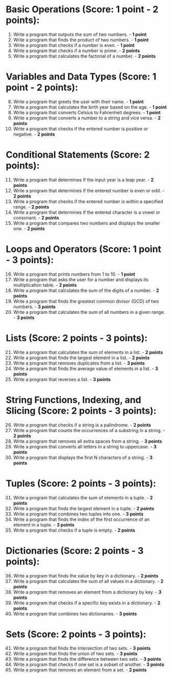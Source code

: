 # Basic Operations (Score: **1 point** - **2 points**):

1. Write a program that outputs the sum of two numbers. - **1 point**
2. Write a program that finds the product of two numbers. - **1 point**
3. Write a program that checks if a number is even. - **1 point**
4. Write a program that checks if a number is prime. - **2 points**
5. Write a program that calculates the factorial of a number. - **2 points**

# Variables and Data Types (Score: **1 point** - **2 points**):

6. Write a program that greets the user with their name. - **1 point**
7. Write a program that calculates the birth year based on the age. - **1 point**
8. Write a program that converts Celsius to Fahrenheit degrees. - **1 point**
9. Write a program that converts a number to a string and vice versa. - **2 points**
10. Write a program that checks if the entered number is positive or negative. - **2 points**

# Conditional Statements (Score: **2 points**):

11. Write a program that determines if the input year is a leap year. - **2 points**
12. Write a program that determines if the entered number is even or odd. - **2 points**
13. Write a program that checks if the entered number is within a specified range. - **2 points**
14. Write a program that determines if the entered character is a vowel or consonant. - **2 points**
15. Write a program that compares two numbers and displays the smaller one. - **2 points**

# Loops and Operators (Score: **1 point** - **3 points**):

16. Write a program that prints numbers from 1 to 10. - **1 point**
17. Write a program that asks the user for a number and displays its multiplication table. - **2 points**
18. Write a program that calculates the sum of the digits of a number. - **2 points**
19. Write a program that finds the greatest common divisor (GCD) of two numbers. - **3 points**
20. Write a program that calculates the sum of all numbers in a given range. - **3 points**

# Lists (Score: **2 points** - **3 points**):

21. Write a program that calculates the sum of elements in a list. - **2 points**
22. Write a program that finds the largest element in a list. - **2 points**
23. Write a program that removes duplicates from a list. - **3 points**
24. Write a program that finds the average value of elements in a list. - **3 points**
25. Write a program that reverses a list. - **3 points**

# String Functions, Indexing, and Slicing (Score: **2 points** - **3 points**):

26. Write a program that checks if a string is a palindrome. - **2 points**
27. Write a program that counts the occurrences of a substring in a string. - **2 points**
28. Write a program that removes all extra spaces from a string. - **3 points**
29. Write a program that converts all letters in a string to uppercase. - **3 points**
30. Write a program that displays the first N characters of a string. - **3 points**

# Tuples (Score: **2 points** - **3 points**):

31. Write a program that calculates the sum of elements in a tuple. - **2 points**
32. Write a program that finds the largest element in a tuple. - **2 points**
33. Write a program that combines two tuples into one. - **3 points**
34. Write a program that finds the index of the first occurrence of an element in a tuple. - **3 points**
35. Write a program that checks if a tuple is empty. - **2 points**

# Dictionaries (Score: **2 points** - **3 points**):

36. Write a program that finds the value by key in a dictionary. - **2 points**
37. Write a program that calculates the sum of all values in a dictionary. - **2 points**
38. Write a program that removes an element from a dictionary by key. - **3 points**
39. Write a program that checks if a specific key exists in a dictionary. - **2 points**
40. Write a program that combines two dictionaries. - **3 points**

# Sets (Score: **2 points** - **3 points**):

41. Write a program that finds the intersection of two sets. - **3 points**
42. Write a program that finds the union of two sets. - **3 points**
43. Write a program that finds the difference between two sets. - **3 points**
44. Write a program that checks if one set is a subset of another. - **3 points**
45. Write a program that removes an element from a set. - **2 points**
